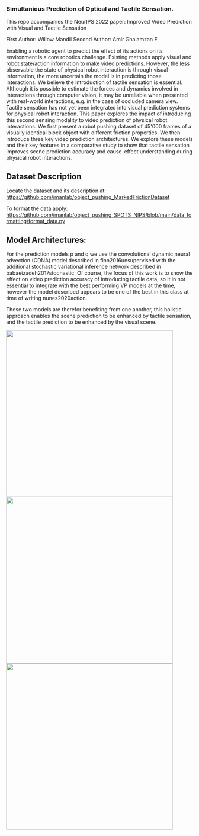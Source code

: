 ### Simultanious Prediction of Optical and Tactile Sensation.

This repo accompanies the NeurIPS 2022 paper: Improved Video Prediction with Visual and Tactile Sensation

First Author: Willow Mandil
Second Author: Amir Ghalamzan E

Enabling a robotic agent to predict the effect of its actions on its environment is a core robotics challenge. Existing methods apply visual and robot state/action information to make video predictions. However, the less observable the state of physical robot interaction is through visual information, the more uncertain the model is in predicting those interactions. We believe the introduction of tactile sensation is essential. Although it is possible to estimate the forces and dynamics involved in interactions through computer vision, it may be unreliable when presented with real-world interactions, e.g. in the case of occluded camera view. Tactile sensation has not yet been integrated into visual prediction systems for physical robot interaction. This paper explores the impact of introducing this second sensing modality to video prediction of physical robot interactions. We first present a robot pushing dataset of 45'000 frames of a visually identical block object with different friction properties. We then introduce three key video prediction architectures. We explore these models and their key features in a comparative study to show that tactile sensation improves scene prediction accuracy and cause-effect understanding during physical robot interactions.

## Dataset Description
Locate the dataset and its description at: https://github.com/imanlab/object_pushing_MarkedFrictionDataset

To format the data apply: https://github.com/imanlab/object_pushing_SPOTS_NIPS/blob/main/data_formatting/format_data.py 


## Model Architectures:
For the prediction models p and q we use the convolutional dynamic neural advection (CDNA) model described in finn2016unsupervised with the additional stochastic variational inference network described in babaeizadeh2017stochastic. Of course, the focus of this work is to show the effect on video prediction accuracy of introducing tactile data, so it in not essential to integrate with the best performing VP models at the time, however the model described appears to be one of the best in this class at time of writing nunes2020action. 

These two models are therefor benefiting from one another, this holistic approach enables the scene prediction to be enhanced by tactile sensation, and the tactile prediction to be enhanced by the visual scene.

<img src="https://github.com/imanlab/object_pushing_SPOTS_NIPS/blob/main/SVTG.png" height="450">

<img src="https://github.com/imanlab/object_pushing_SPOTS_NIPS/blob/main/SPOTS.png" height="450">

<img src="https://github.com/imanlab/object_pushing_SPOTS_NIPS/blob/main/SPOTS_SVG_ACTP.png" height="450">



